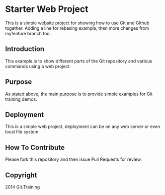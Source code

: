 # Starter Web Project

This is a simple website project for showing how to use Git and Github together. Adding a line for rebasing example, then more changes from myfeature branch too.

## Introduction

This example is to show different parts of the Git repository and various commands using a web project.

## Purpose

As stated above, the main purpose is to provide simple examples for Git training demos.

## Deployment

This is a simple web project, deployment can be on any web server or even local file system.

## How To Contribute

Please fork this repository and then issue Pull Requests for review.

## Copyright

2014 Git.Training